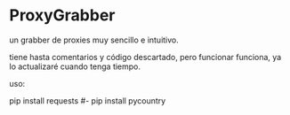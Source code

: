 # ProxyGrabber
un grabber de proxies muy sencillo e intuitivo.


tiene hasta comentarios y código descartado, pero funcionar funciona, ya lo actualizaré cuando tenga tiempo.


uso:

pip install requests
#-
pip install pycountry
